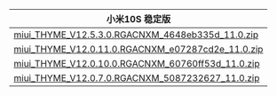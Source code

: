 | 小米10S  稳定版    |
| ---- |
| [miui_THYME_V12.5.3.0.RGACNXM_4648eb335d_11.0.zip](https://hugeota.d.miui.com/V12.5.3.0.RGACNXM/miui_THYME_V12.5.3.0.RGACNXM_4648eb335d_11.0.zip)    |
| [miui_THYME_V12.0.11.0.RGACNXM_e07287cd2e_11.0.zip](https://hugeota.d.miui.com/V12.0.11.0.RGACNXM/miui_THYME_V12.0.11.0.RGACNXM_e07287cd2e_11.0.zip)    |
| [miui_THYME_V12.0.10.0.RGACNXM_60760ff53d_11.0.zip](https://hugeota.d.miui.com/V12.0.10.0.RGACNXM/miui_THYME_V12.0.10.0.RGACNXM_60760ff53d_11.0.zip)    |
| [miui_THYME_V12.0.7.0.RGACNXM_5087232627_11.0.zip](https://hugeota.d.miui.com/V12.0.7.0.RGACNXM/miui_THYME_V12.0.7.0.RGACNXM_5087232627_11.0.zip)    |
